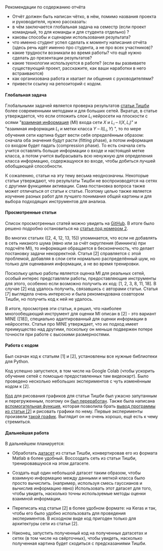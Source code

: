 Рекомендации по содержанию отчёта

* Отчёт должен быть написан чётко, в нём, помимо названия проекта и руководителя, нужно рассказать:
* в чём заключается глобальная задача на семестр (если проект командный, то для команды и для студента отдельно) ?
* каковы способы и сценарии использования результата?
* что именно студент успел сделать к моменту написания отчёта (здесь речь идёт именно про студента, а не про всех участников)?
* какие трудности возникали во время работы? что ещё нужно сделать до презентации результатов?
* какие технологии используются в работе? (если вы развиваете существующий проект, расскажите, как ваши наработки в него встраиваются)
* как организована работа и хватает ли общения с руководителями?
* привести ссылку на репозиторий с кодом.



#### Глобальная задача

Глобальными задачей является проверка результатов [статьи Тишби](https://arxiv.org/abs/1703.00810) более современными методами и для больших сетей. Вкратце, в статье утверждается, что если отложить слои $L_i$ нейросети на плоскости с осями "[взаимная информация]([https://ru.wikipedia.org/wiki/%D0%92%D0%B7%D0%B0%D0%B8%D0%BC%D0%BD%D0%B0%D1%8F_%D0%B8%D0%BD%D1%84%D0%BE%D1%80%D0%BC%D0%B0%D1%86%D0%B8%D1%8F](https://ru.wikipedia.org/wiki/Взаимная_информация)) (MI) входа сети $X$ и $L_i$ – $I(X, L_i)$" и "взаимная информация $L_i$ и метки класса $Y$ – $I(L_i, Y)$ ", то по мере обучения сети картина будет вести себя определённым образом: сначала оба значения будут расти (fitting phase), а потом информация со входом будет падать (compression phase). То есть сначала сеть учится оставлять больше информации о входе и настоящей метке класса, а потом учится выбрасывать всю ненужную для определения класса информацию, содержащуюся во входе, чтобы добиться лучшей обобщающей способности.  



К сожалению, статьи на эту тему весьма неоднозначны. Некоторые статьи утверждают, что результаты Тишби не воспроизводятся на сетях с другими функциями активации. Сама постановка вопроса также может отличаться от статьи к статье. Поэтому целью также является изучение разных работ для лучшего понимания общей картины и для выбора подходящих инструментов для анализа.



#### Просмотренные статьи

Список просмотренных статей можно увидеть на [GitHub](https://github.com/Reason239/information-theory-DL/blob/master/%D0%9F%D0%BE%D0%BB%D0%B5%D0%B7%D0%BD%D1%8B%D0%B5%20%D1%81%D1%81%D1%8B%D0%BB%D0%BA%D0%B8.md). В итоге было решено подробно остановиться на [статье под номером 2](http://openaccess.thecvf.com/content_ICCVW_2019/html/SDL-CV/Elad_Direct_Validation_of_the_Information_Bottleneck_Principle_for_Deep_Nets_ICCVW_2019_paper.html).



Во многих статьях ([2, 4, 12, 13, 15]) упоминается, что  если не добавлять в сеть никакого шума (явно или за счёт округления (биннинга) при подсчёте MI), то информация обращается в бесконечность, что делает постановку задачи некорректной. Статья [2] справляется с этой проблемой, добавляя в слои сети нормально распределённый шум, но только для оценивания информации, а не во время тренировки.



Поскольку целью работы является оценка MI для реальных сетей, особый интерес представляли работы, предоставляющие инструменты для этого, особенно если возможно получить их код: [1, 2, 3, 8, 11, 18]. В случае [2] код удалось получить, связавшись с авторами статьи. Статья [7] выглядела очень интересно и была рекомендована соавтором Тишби, но получить код к ней не удалось.



В итоге, просмотрев эти статьи, я решил, что наиболее многообещающий инструмент для оценки MI описан в [2] - это вариант MINE ([18]), специально адаптированный для оценки информации в нейросетях. Статья про MINE утверждает, что их подход имеет преимущество над другими, поскольку он меньше подвержен потере точности при работе с высокими размерностями.



#### Работа с кодом

Был скачан код к статьям [1] и [2], установлены все нужные библиотеки для Python.



Код успешно запустился, в том числе на Google Colab (чтобы ускорить обучение сетей с помощью предоставленных там видеокарт). Было проведено несколько небольших экспериментов с чуть изменённым кодом к [2].



[Код](https://github.com/Reason239/information-theory-DL/blob/master/paper%20code/IDNNs-master/idnns/plots/plot_figures.py) для рисования графиков для статьи Тишби был ужасно запутанным и перегруженным, поэтому он [был переработан](https://github.com/Reason239/information-theory-DL/blob/master/tishby_plots/plots_refactored.py). Также была написана [вспомогательная функция](https://github.com/Reason239/information-theory-DL/blob/master/tishby_plots/plot_from_iccv.py), которая позволила брать [вывод программы из статьи [2]](https://github.com/Reason239/information-theory-DL/tree/master/tishby_plots/iccv%20output/colab1/Gamma_0_Activation_relu) и рисовать графики по нему. Первые эксперименты произвели [такой график](https://github.com/Reason239/information-theory-DL/blob/master/tishby_plots/big1.jpg). Выглядит он не очень хорошо, ещё есть к чему стремиться.



#### Дальнейшая работа

В дальнейшем планируется:



* Обработать [датасет](https://github.com/Reason239/information-theory-DL/tree/master/paper%20code/IDNNs-master/data) из статьи Тишби, конвертировав его из формата Matlab в более удобный. Воссоздать сеть из статьи Тишби, тренировавшуюся на этом датасете.
* Создать ещё один небольшой датасет таким образом, чтобы взаимную информацию между данными и меткой класса было просто вычислить. (например, используя смесь гауссианов и вычислив информацию явно) Использовать этот датасет для того, чтобы увидеть, насколько точны используемые методы оценки взаимной информации.  

* Переписать код статьи [2] в более удобном формате: на Keras и так, чтобы его было удобно использовать для проведения экспериментов. В исходном виде код пригоден только для архитектуры сети из статьи [2].
* Наконец, запустить полученный код на полученных датасетах и сетях (в том числе на свёрточных), чтобы увидеть, насколько полученная картина будет сходиться с предсказаниями Тишби. 

